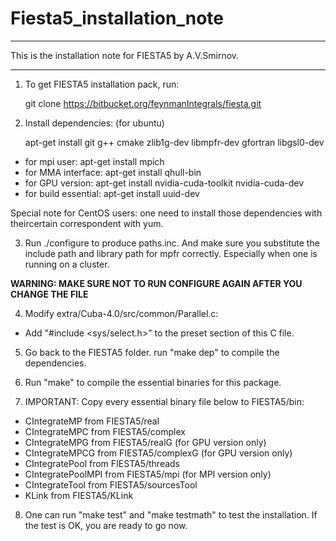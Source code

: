 # Fiesta5_installation_note

*******************************************************************************
This is the installation note for FIESTA5 by A.V.Smirnov. 
*******************************************************************************

1. To get FIESTA5 installation pack, run:
 
   git clone https://bitbucket.org/feynmanIntegrals/fiesta.git 

2. Install dependencies: (for ubuntu)

   apt-get install git g++ cmake zlib1g-dev libmpfr-dev gfortran libgsl0-dev

- for mpi user: apt-get install mpich
- for MMA interface: apt-get install qhull-bin
- for GPU version: apt-get install nvidia-cuda-toolkit nvidia-cuda-dev
- for build essential: apt-get install uuid-dev

Special note for CentOS users: one need to install those dependencies with theircertain correspondent with yum.

3. Run ./configure to produce paths.inc. And make sure you substitute the include path and library path for mpfr correctly. Especially when one is running on a cluster. 

****WARNING: MAKE SURE NOT TO RUN CONFIGURE AGAIN AFTER YOU CHANGE THE FILE****

4. Modify extra/Cuba-4.0/src/common/Parallel.c:

- Add "#include <sys/select.h>" to the preset section of this C file.

5. Go back to the FIESTA5 folder. run "make dep" to compile the dependencies.

6. Run "make" to compile the essential binaries for this package.

7. IMPORTANT: Copy every essential binary file below to FIESTA5/bin:

- CIntegrateMP from FIESTA5/real
- CIntegrateMPC from FIESTA5/complex
- CIntegrateMPG from FIESTA5/realG (for GPU version only)
- CIntegrateMPCG from FIESTA5/complexG (for GPU version only)
- CIntegratePool from FIESTA5/threads 
- CIntegratePoolMPI from FIESTA5/mpi (for MPI version only)
- CIntegrateTool from FIESTA5/sourcesTool
- KLink from FIESTA5/KLink

8. One can run "make test" and "make testmath" to test the installation.
If the test is OK, you are ready to go now. 
